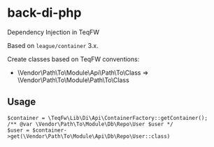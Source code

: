 # back-di-php
Dependency Injection in TeqFW

Based on `league/container` 3.x.

Create classes based on TeqFW conventions:
* \Vendor\Path\To\Module\Api\Path\To\Class => \Vendor\Path\To\Module\Path\To\Class


## Usage 

    $container = \TeqFw\Lib\Di\Api\ContainerFactory::getContainer();
    /** @var \Vendor\Path\To\Module\Db\Repo\User $user */
    $user = $container->get(\Vendor\Path\To\Module\Api\Db\Repo\User::class)
